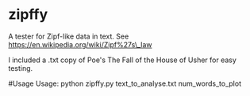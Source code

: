 # zipffy
A tester for Zipf-like data in text.
See https://en.wikipedia.org/wiki/Zipf%27s\_law

I included a .txt copy of Poe's The Fall of the House of Usher for easy testing.

#Usage
Usage: python zipffy.py text\_to\_analyse.txt num\_words\_to\_plot
